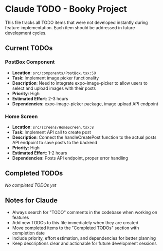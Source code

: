 # Claude TODO - Booky Project

This file tracks all TODO items that were not developed instantly during feature implementation. Each item should be addressed in future development cycles.

## Current TODOs

### PostBox Component
- **Location**: `src/components/PostBox.tsx:50`
- **Task**: Implement image picker functionality
- **Description**: Need to integrate expo-image-picker to allow users to select and upload images with their posts
- **Priority**: High
- **Estimated Effort**: 2-3 hours
- **Dependencies**: expo-image-picker package, image upload API endpoint

### Home Screen
- **Location**: `src/screens/HomeScreen.tsx:8`
- **Task**: Implement API call to create post
- **Description**: Connect the handleCreatePost function to the actual posts API endpoint to save posts to the backend
- **Priority**: High
- **Estimated Effort**: 1-2 hours
- **Dependencies**: Posts API endpoint, proper error handling

## Completed TODOs

_No completed TODOs yet_

## Notes for Claude

- Always search for "TODO" comments in the codebase when working on features
- Add new TODOs to this file immediately when they are created
- Move completed items to the "Completed TODOs" section with completion date
- Include priority, effort estimation, and dependencies for better planning
- Keep descriptions clear and actionable for future development sessions